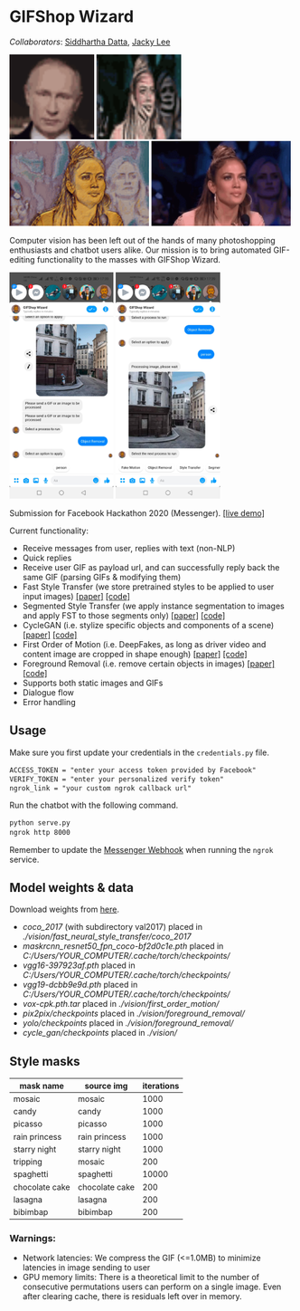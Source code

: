 # GIFShop Wizard

*Collaborators*: [Siddhartha Datta](https://github.com/dattasiddhartha/), [Jacky Lee](https://github.com/grenmester)

<!--<img src="vision/first_order_motion/output/R3S6U3_FOM.gif?raw=true" height="200px"></img> -->
<!--<img src="vision/fast_neural_style_transfer/videos/DZ1BJU_FST.gif?raw=true" height="200px"></img>-->

<img src="vision/first_order_motion/output/FOM.gif?raw=true" height="150px"></img>
<img src="vision/cycle_gan/datasets/zebra.gif?raw=true" height="150px"></img>
<img src="vision/fast_neural_style_transfer/videos/FST.gif?raw=true" height="150px"></img>
<img src="vision/fast_neural_style_transfer/videos/gif.gif?raw=true" height="150px"></img>

Computer vision has been left out of the hands of many photoshopping enthusiasts and chatbot users alike. Our mission is to bring automated GIF-editing functionality to the masses with GIFShop Wizard. 

<img src="vision/foreground_removal/input/before.jpg?raw=true" height="400px"></img>
<img src="vision/foreground_removal/input/after.jpg?raw=true" height="400px"></img>

Submission for Facebook Hackathon 2020 (Messenger). [[live demo]](https://m.me/104902671262259)

<!--Implementing based on [functional
requirements](https://docs.google.com/document/d/1T6mk4aypOCCCxcz2EJtfLNoait8uimbkMFGiEmzRvdg/edit).-->

Current functionality:

* Receive messages from user, replies with text (non-NLP)
* Quick replies
* Receive user GIF as payload url, and can successfully reply back the same GIF
  (parsing GIFs & modifying them)
* Fast Style Transfer (we store pretrained styles to be applied to user input images) [[paper]](https://arxiv.org/abs/1603.08155) [[code]](https://github.com/ceshine/fast-neural-style)
* Segmented Style Transfer (we apply instance segmentation to images and apply
  FST to those segments only) [[paper]](https://www.cv-foundation.org/openaccess/content_cvpr_2015/papers/Long_Fully_Convolutional_Networks_2015_CVPR_paper.pdf) [[code]](https://github.com/spmallick/learnopencv)
* CycleGAN (i.e. stylize specific objects and components of a scene) [[paper]](https://arxiv.org/abs/1703.10593) [[code]](https://github.com/junyanz/pytorch-CycleGAN-and-pix2pix)
* First Order of Motion (i.e. DeepFakes, as long as driver video and content image are cropped in shape enough) [[paper]](https://papers.nips.cc/paper/8935-first-order-motion-model-for-image-animation) [[code]](https://github.com/AliaksandrSiarohin/first-order-model)
* Foreground Removal (i.e. remove certain objects in images) [[paper]](https://arxiv.org/abs/2004.10934) [[code]](https://github.com/javirk/Person_remover)
* Supports both static images and GIFs
* Dialogue flow
* Error handling

## Usage

Make sure you first update your credentials in the `credentials.py` file.
```
ACCESS_TOKEN = "enter your access token provided by Facebook"
VERIFY_TOKEN = "enter your personalized verify token"
ngrok_link = "your custom ngrok callback url"
```

Run the chatbot with the following command.

```bash
python serve.py
ngrok http 8000
```

Remember to update the [Messenger
Webhook](https://developers.facebook.com/apps/309273736750794/messenger/settings/)
when running the `ngrok` service.


## Model weights & data

Download weights from [here](https://drive.google.com/drive/folders/1ANqflh1dxSfgdFwvH1mZqZ8_vPS6WipB?usp=sharing).

* <i>coco_2017</i> (with subdirectory val2017) placed in <i>./vision/fast_neural_style_transfer/coco_2017</i>
* <i>maskrcnn_resnet50_fpn_coco-bf2d0c1e.pth</i> placed in <i>C:/Users/YOUR_COMPUTER/.cache/torch/checkpoints/</i>
* <i>vgg16-397923af.pth</i> placed in <i>C:/Users/YOUR_COMPUTER/.cache/torch/checkpoints/</i>
* <i>vgg19-dcbb9e9d.pth</i> placed in <i>C:/Users/YOUR_COMPUTER/.cache/torch/checkpoints/</i>
* <i>vox-cpk.pth.tar</i> placed in <i>./vision/first_order_motion/</i>
* <i>pix2pix/checkpoints</i> placed in <i>./vision/foreground_removal/</i>
* <i>yolo/checkpoints</i> placed in <i>./vision/foreground_removal/</i>
* <i>cycle_gan/checkpoints</i> placed in <i>./vision/</i>

## Style masks

| mask name   | source img | iterations |
|-------------|------------|------------|
| mosaic      | mosaic     | 1000       |
| candy      | candy     | 1000       |
| picasso      | picasso     | 1000       |
| rain princess      | rain princess     | 1000       |
| starry night      | starry night     | 1000       |
| tripping | mosaic     | 200        |
| spaghetti | spaghetti     | 10000        |
| chocolate cake | chocolate cake     | 200        |
| lasagna | lasagna     | 200        |
| bibimbap | bibimbap     | 200        |


### Warnings:

* Network latencies: We compress the GIF (<=1.0MB) to minimize latencies in image sending to user
* GPU memory limits: There is a theoretical limit to the number of consecutive permutations users can perform on a single image. Even after clearing cache, there is residuals left over in memory.
